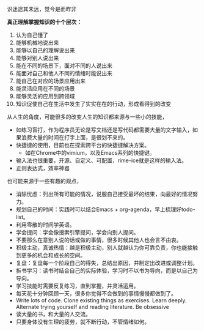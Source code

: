 识迷途其未远，觉今是而昨非

**真正理解掌握知识的十个层次：**

1. 认为自己懂了
2. 能够机械地说出来
3. 能够以自己的理解说出来
4. 能够对别人说出来
5. 能在不同的场景下，面对不同的人说出来
6. 能面对自己和他人不同的情绪时能说出来
7. 能自己在对应的场景应用出来
8. 能灵活应用在不同的场景
9. 能够灵活的应用到跨领域
10. 知识促使自己在生活中发生了实实在在的行动，形成看得到的改变



从人生的角度，可能很多的改变人生的知识都来源与一些小的技能，

+ 如练习盲打，作为程序员无论是写文档还是写代码都需要大量的文字输入，如果浪费大量的时间在打字上面，是很划不来的。
+ 快捷键的使用，目前也在探索跨平台的快捷键解决方案。
  + 如在Chrome中的vimium，以及Emacs系列的快捷键。
+ 输入法也很重要，开源、自定义、可配置，rime-ice就是这样的输入法。
+ 正则表达式，效率神器

也可能来源于一些有趣的观点，

+ 消除忧虑：列出所有可能的情况，说服自己接受最坏的结果，向最好的情况努力。
+ 规划自己的时间：实践时可以结合Emacs + org-agenda，早上梳理好todo-list。
+ 利用零散的时间学英语。
+ 学会提问：学会像搜索引擎提问，学会向别人提问。
+ 不要那么在意别人说的话或做的事情，很多时候其他人也会言不由衷。
+ 积极主动，真诚热情：越是积极主动，别人就越认为你可靠负责，你也能接触到更多的机会和成长的空间。
+ 复盘：复盘每一个阶段自己的得失，总结出原因，并制定出改进或调整计划。
+ 拆书学习：读书时结合自己的实际体验，学习时不以书为导向，而是以自己为导向。
+ 学习技能时需要反复练习，直到掌握，并灵活运用。
+ 每天花十分钟回顾一天，很多你觉得不会做到的事情慢慢都做到了。
+ Write lots of code. Clone existing things as exercises. Learn deeply. Alternate trying yourself and reading literature. Be obsessive
+ 读大量的书，和大量的人交流。
+ 只要身体没有生理的疲劳，就不断行动，不管情绪如何。
